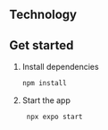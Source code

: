 ## Technology 


## Get started

1. Install dependencies

   ```bash
   npm install
   ```

2. Start the app

   ```bash
    npx expo start
   ```

